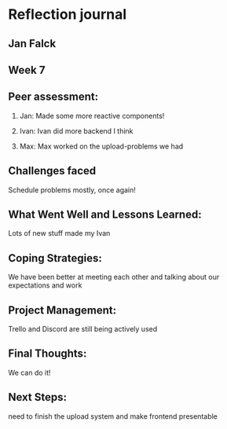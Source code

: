 # Reflection journal

## Jan Falck

## Week 7

## Peer assessment:

1. Jan: Made some more reactive components!

2. Ivan: Ivan did more backend I think

3. Max: Max worked on the upload-problems we had

## Challenges faced

Schedule problems mostly, once again! 

## What Went Well and Lessons Learned:

Lots of new stuff made my Ivan

## Coping Strategies:

We have been better at meeting each other and talking about our expectations and work

## Project Management:

Trello and Discord are still being actively used

## Final Thoughts:

We can do it!

## Next Steps:

need to finish the upload system and make frontend presentable



